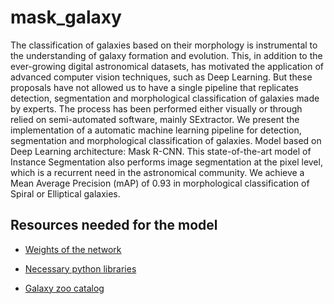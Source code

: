 # mask_galaxy

The classification of galaxies based on their morphology is instrumental to the understanding of galaxy formation and evolution. This, in addition to the ever-growing digital astronomical datasets, has motivated the application of advanced computer vision techniques, such as Deep Learning. But these proposals have not allowed us to have a single pipeline that replicates detection, segmentation and morphological classification of galaxies made by experts. The process has been performed either visually or through relied on semi-automated software, mainly SExtractor. We present the implementation of a automatic machine learning pipeline for detection, segmentation and morphological classification of galaxies. Model based on Deep Learning architecture: Mask R-CNN. This state-of-the-art model of Instance Segmentation also performs image segmentation at the pixel level, which is a recurrent need in the astronomical community. We achieve a Mean Average Precision (mAP) of 0.93 in morphological classification of Spiral or Elliptical galaxies.

## Resources needed for the model

- [Weights of the network](http://datascience-userena.s3.amazonaws.com/mask_galaxy-morphological_segmentation_of_galaxies/galaxia_all_1.h5)

- [Necessary python libraries](http://datascience-userena.s3.amazonaws.com/mask_galaxy-morphological_segmentation_of_galaxies/requirements.txt)

- [Galaxy zoo catalog](http://datascience-userena.s3.amazonaws.com/mask_galaxy-morphological_segmentation_of_galaxies/zoo2MainSpecz_simpleLabels.csv)

